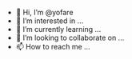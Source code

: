 - 👋 Hi, I’m @yofare
- 👀 I’m interested in ...
- 🌱 I’m currently learning ...
- 💞️ I’m looking to collaborate on ...
- 📫 How to reach me ...

<!---
yofare/yofare is a ✨ special ✨ repository because its `README.md` (this file) appears on your GitHub profile.
You can click the Preview link to take a look at your changes.
--->
